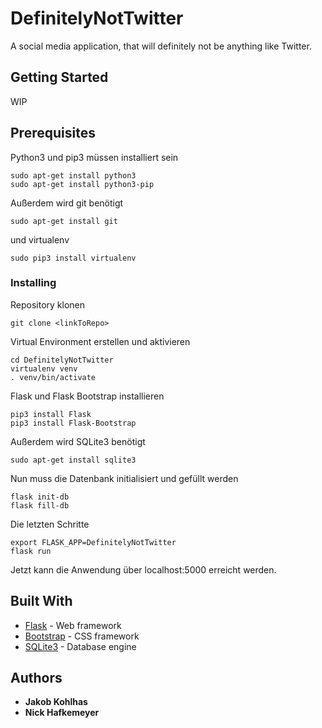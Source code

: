 # DefinitelyNotTwitter

A social media application, that will definitely not be anything like Twitter.

## Getting Started

WIP


## Prerequisites

Python3 und pip3 müssen installiert sein

```
sudo apt-get install python3
sudo apt-get install python3-pip
```

Außerdem wird git benötigt

```
sudo apt-get install git
```

und virtualenv

```
sudo pip3 install virtualenv
```

### Installing

Repository klonen

```
git clone <linkToRepo>
```

Virtual Environment erstellen und aktivieren

```
cd DefinitelyNotTwitter
virtualenv venv
. venv/bin/activate
```

Flask und Flask Bootstrap installieren

```
pip3 install Flask
pip3 install Flask-Bootstrap
```

Außerdem wird SQLite3 benötigt

```
sudo apt-get install sqlite3
```

Nun muss die Datenbank initialisiert und gefüllt werden

```
flask init-db
flask fill-db
```

Die letzten Schritte

```
export FLASK_APP=DefinitelyNotTwitter
flask run
```

Jetzt kann die Anwendung über localhost:5000 erreicht werden.

## Built With

* [Flask](http://flask.pocoo.org/) - Web framework
* [Bootstrap](https://getbootstrap.com/) - CSS framework
* [SQLite3](https://www.sqlite.org/index.html) - Database engine

## Authors

* **Jakob Kohlhas**
* **Nick Hafkemeyer**
